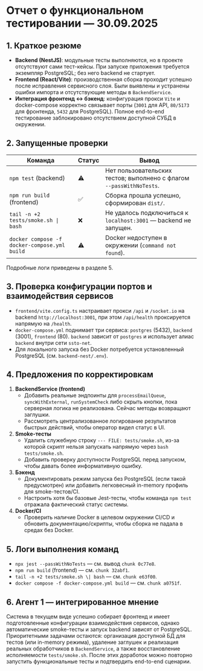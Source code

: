 # Отчет о функциональном тестировании — 30.09.2025

## 1. Краткое резюме
- **Backend (NestJS)**: модульные тесты выполняются, но в проекте отсутствуют сами тест-кейсы. При запуске приложения требуется экземпляр PostgreSQL; без него backend не стартует.
- **Frontend (React/Vite)**: производственная сборка проходит успешно после исправления сервисного слоя. Были выявлены и устранены ошибки импорта и отсутствующие методы в `BackendService`.
- **Интеграция фронтенд ↔ бэкенд**: конфигурация прокси `Vite` и docker-compose корректно связывает порты (`3001` для API, `80/5173` для фронтенда, `5432` для PostgreSQL). Полное end-to-end тестирование заблокировано отсутствием доступной СУБД в окружении.

## 2. Запущенные проверки
| Команда | Статус | Вывод |
| --- | --- | --- |
| `npm test` (backend) | ⚠️ | Нет пользовательских тестов; выполнено с флагом `--passWithNoTests`. |
| `npm run build` (frontend) | ✅ | Сборка прошла успешно, сформирован `dist/`. |
| `tail -n +2 tests/smoke.sh \| bash` | ❌ | Не удалось подключиться к `localhost:3001` — backend не запущен. |
| `docker compose -f docker-compose.yml build` | ⚠️ | Docker недоступен в окружении (`command not found`). |

Подробные логи приведены в разделе 5.

## 3. Проверка конфигурации портов и взаимодействия сервисов
- `frontend/vite.config.ts` настраивает прокси `/api` и `/socket.io` на backend `http://localhost:3001`, при этом `/api/health` проксируется напрямую на `/health`.
- `docker-compose.yml` поднимает три сервиса: `postgres` (5432), `backend` (3001), `frontend` (80). `backend` зависит от `postgres` и использует алиас `backend` внутри сети `ssto-net`.
- Для локального запуска без Docker потребуется установленный PostgreSQL (см. `backend-nest/.env`).

## 4. Предложения по корректировкам
1. **BackendService (frontend)**
   - Добавить реальные эндпоинты для `processEmailQueue`, `syncWithExternal`, `runSystemCheck` либо скрыть кнопки, пока серверная логика не реализована. Сейчас методы возвращают заглушки.
   - Рассмотреть централизованное логирование результатов быстрых действий, чтобы оператор видел статус в UI.
2. **Smoke-тесты**
   - Удалить служебную строку `--- FILE: tests/smoke.sh`, из-за которой скрипт нельзя запускать напрямую через `bash tests/smoke.sh`.
   - Добавить проверку доступности PostgreSQL перед запуском, чтобы давать более информативную ошибку.
3. **Бэкенд**
   - Документировать режим запуска без PostgreSQL (если такой предусмотрен) или добавить легковесный in-memory профиль для smoke-тестов/CI.
   - Настроить хотя бы базовые Jest-тесты, чтобы команда `npm test` отражала фактический статус системы.
4. **Docker/CI**
   - Проверить наличие Docker в целевом окружении CI/CD и обновить документацию/скрипты, чтобы сборка не падала в средах без Docker.

## 5. Логи выполнения команд
- `npx jest --passWithNoTests` — см. вывод `chunk 0c77e8`.
- `npm run build` (frontend) — см. `chunk 32abf1`.
- `tail -n +2 tests/smoke.sh \| bash` — см. `chunk e63f00`.
- `docker compose -f docker-compose.yml build` — см. `chunk a0751f`.

## 6. Агент 1 — интегрированное мнение
Система в текущем виде успешно собирает фронтенд и имеет подготовленные конфигурации взаимодействия сервисов, однако автоматические smoke-тесты и запуск backend зависят от PostgreSQL. Приоритетными задачами остаются: организация доступной БД для тестов (или in-memory режима), удаление заглушек и реализация реальных обработчиков в `BackendService`, а также восстановление исполняемости `tests/smoke.sh`. После этих доработок можно повторно запустить функциональные тесты и подтвердить end-to-end сценарии.
